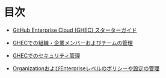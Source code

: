 # 目次
- [GitHub Enterprise Cloud (GHEC) スターターガイド](/GHEC_STARTER_GUIDE.md)

- [GHECでの組織・企業メンバーおよびチームの管理](/MANAGING_MEMBERS_AND_TEAMS.md)

- [GHECでのセキュリティ管理](/MANAGING_SECURITY.md)

- [OrganizationおよびEnterpriseレベルのポリシーや設定の管理](/MANAGING_POLICIES_AND_SETTINGS.md)